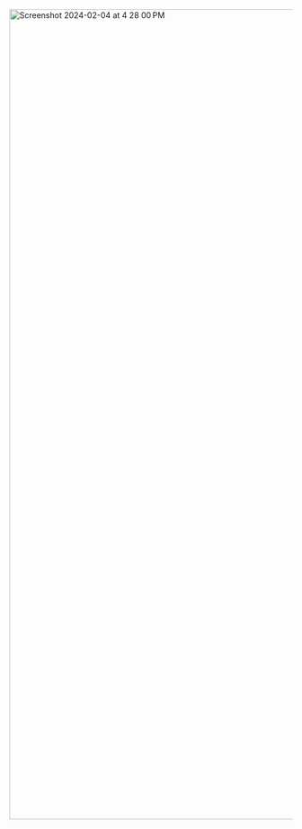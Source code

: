 
<img width="1440" alt="Screenshot 2024-02-04 at 4 28 00 PM" src="https://github.com/AdeyAA/SkinCycle/assets/96445037/531fde22-25c0-4ea2-b221-e0b815c5ddaf">
